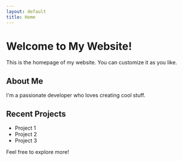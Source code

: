 ```yaml
---
layout: default
title: Home
---
```


# Welcome to My Website!

This is the homepage of my website. You can customize it as you like.

## About Me

I'm a passionate developer who loves creating cool stuff.

## Recent Projects

- Project 1
- Project 2
- Project 3

Feel free to explore more!
